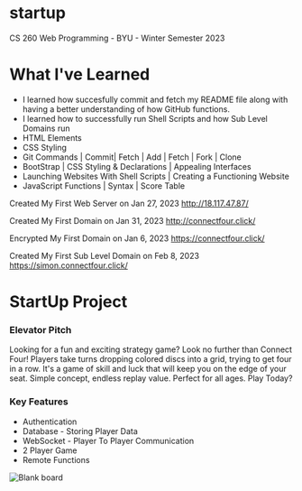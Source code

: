 # startup
CS 260 Web Programming - BYU - Winter Semester 2023

# What I've Learned

- I learned how succesfully commit and fetch my README file along with having a better understanding of how GitHub functions.
- I learned how to successfully run Shell Scripts and how Sub Level Domains run
- HTML Elements
- CSS Styling
- Git Commands | Commit| Fetch | Add | Fetch | Fork | Clone 
- BootStrap | CSS Styling & Declarations | Appealing Interfaces
- Launching Websites With Shell Scripts | Creating a Functioning Website
- JavaScript Functions | Syntax | Score Table


Created My First Web Server on Jan 27, 2023
http://18.117.47.87/

Created My First Domain on Jan 31, 2023
http://connectfour.click/

Encrypted My First Domain on Jan 6, 2023
https://connectfour.click/

Created My First Sub Level Domain on Feb 8, 2023
https://simon.connectfour.click/

# StartUp Project

### Elevator Pitch

Looking for a fun and exciting strategy game? Look no further than Connect Four! Players take turns dropping colored discs into a grid, trying to get four in a row. It's a game of skill and luck that will keep you on the edge of your seat. Simple concept, endless replay value. Perfect for all ages. Play Today?

### Key Features
- Authentication
- Database - Storing Player Data
- WebSocket - Player To Player Communication
- 2 Player Game
- Remote Functions

![Blank board](https://user-images.githubusercontent.com/92393117/214962293-6e4d30bb-eb37-44bf-bec4-8c65d780f549.png)

